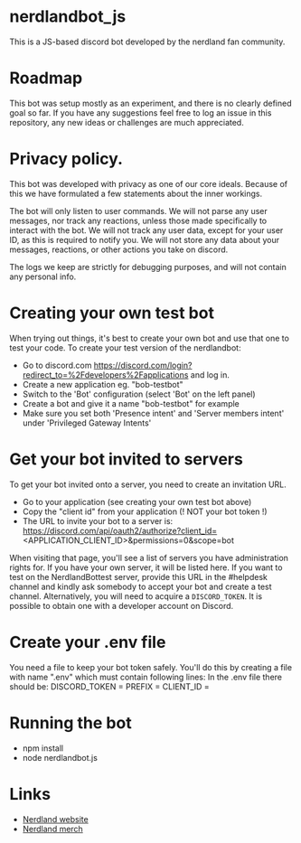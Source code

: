 # nerdlandbot_js
This is a JS-based discord bot developed by the nerdland fan community.

# Roadmap
This bot was setup mostly as an experiment, and there is no clearly defined goal so far.
If you have any suggestions feel free to log an issue in this repository, any new ideas or challenges are much appreciated.

# Privacy policy.
This bot was developed with privacy as one of our core ideals.
Because of this we have formulated a few statements about the inner workings.

The bot will only listen to user commands. 
We will not parse any user messages, nor track any reactions, unless those made specifically to interact with the bot.
We will not track any user data, except for your user ID, as this is required to notify you.
We will not store any data about your messages, reactions, or other actions you take on discord.

The logs we keep are strictly for debugging purposes, and will not contain any personal info.


# Creating your own test bot
When trying out things, it's best to create your own bot and use that one to test your code. To create your test version of the nerdlandbot:
- Go to discord.com https://discord.com/login?redirect_to=%2Fdevelopers%2Fapplications and log in.
- Create a new application eg. "bob-testbot"
- Switch to the 'Bot' configuration (select 'Bot' on the left panel)
- Create a bot and give it a name "bob-testbot" for example
- Make sure you set both 'Presence intent' and 'Server members intent' under 'Privileged Gateway Intents'

# Get your bot invited to servers
To get your bot invited onto a server, you need to create an invitation URL.
- Go to your application (see creating your own test bot above)
- Copy the "client id" from your application (! NOT your bot token !)
- The URL to invite your bot to a server is: https://discord.com/api/oauth2/authorize?client_id=<APPLICATION_CLIENT_ID>&permissions=0&scope=bot

When visiting that page, you'll see a list of servers you have administration rights for. If you have your own server, it will be listed here. 
If you want to test on the NerdlandBottest server, provide this URL in the #helpdesk channel and kindly ask somebody to accept your bot and create a test channel.
Alternatively, you will need to acquire a `DISCORD_TOKEN`. It is possible to obtain one with a developer account on Discord.

# Create your .env file
You need a file to keep your bot token safely. You'll do this by creating a file with name ".env" which must contain following lines:
In the .env file there should be:
DISCORD_TOKEN = <bot token>
PREFIX = <bot prefix>
CLIENT_ID = <user id for the bot>

# Running the bot
- npm install
- node nerdlandbot.js

# Links
* [Nerdland website](https://nerdland.be)
* [Nerdland merch](https://www.mistert.be/nerdland)
